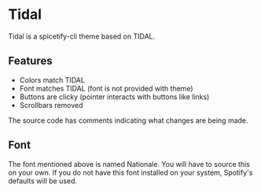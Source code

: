 # Tidal
Tidal is a spicetify-cli theme based on TIDAL. 
## Features
 - Colors match TIDAL
 - Font matches TIDAL (font is not provided with theme)
 - Buttons are clicky (pointer interacts with buttons like links)
 - Scrollbars removed

The source code has comments indicating what changes are being made.

## Font
The font mentioned above is named Nationale. You will have to source this on your own. If you do not have this font installed on your system, Spotify's defaults will be used.

